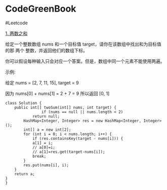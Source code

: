 # CodeGreenBook

#Leetcode

[1. 两数之和](https://leetcode-cn.com/problems/two-sum/)

给定一个整数数组 nums 和一个目标值 target，请你在该数组中找出和为目标值的那 两个 整数，并返回他们的数组下标。

你可以假设每种输入只会对应一个答案。但是，数组中同一个元素不能使用两遍。

 

示例:

给定 nums = [2, 7, 11, 15], target = 9

因为 nums[0] + nums[1] = 2 + 7 = 9
所以返回 [0, 1]



```
class Solution {
    public int[] twoSum(int[] nums, int target) {
        		if (nums == null || nums.length < 2)
			return null;
		HashMap<Integer, Integer> res = new HashMap<Integer, Integer>();
		int[] a = new int[2];
		for (int i = 0; i < nums.length; i++) {
			if (res.containsKey(target - nums[i])) {
			a[1] = i;
			// a[0]=i;
			// a[1]=res.get(target-nums[i]);
			break;
		}
		res.put(nums[i], i);
	}
	return a;
}
}
```





